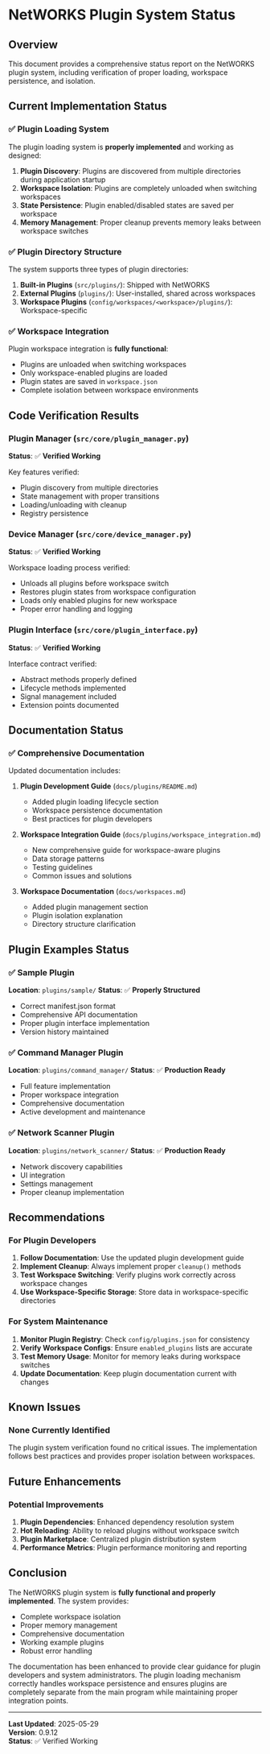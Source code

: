 # NetWORKS Plugin System Status

## Overview

This document provides a comprehensive status report on the NetWORKS plugin system, including verification of proper loading, workspace persistence, and isolation.

## Current Implementation Status

### ✅ Plugin Loading System

The plugin loading system is **properly implemented** and working as designed:

1. **Plugin Discovery**: Plugins are discovered from multiple directories during application startup
2. **Workspace Isolation**: Plugins are completely unloaded when switching workspaces
3. **State Persistence**: Plugin enabled/disabled states are saved per workspace
4. **Memory Management**: Proper cleanup prevents memory leaks between workspace switches

### ✅ Plugin Directory Structure

The system supports three types of plugin directories:

1. **Built-in Plugins** (`src/plugins/`): Shipped with NetWORKS
2. **External Plugins** (`plugins/`): User-installed, shared across workspaces
3. **Workspace Plugins** (`config/workspaces/<workspace>/plugins/`): Workspace-specific

### ✅ Workspace Integration

Plugin workspace integration is **fully functional**:

- Plugins are unloaded when switching workspaces
- Only workspace-enabled plugins are loaded
- Plugin states are saved in `workspace.json`
- Complete isolation between workspace environments

## Code Verification Results

### Plugin Manager (`src/core/plugin_manager.py`)

**Status**: ✅ **Verified Working**

Key features verified:
- Plugin discovery from multiple directories
- State management with proper transitions
- Loading/unloading with cleanup
- Registry persistence

### Device Manager (`src/core/device_manager.py`)

**Status**: ✅ **Verified Working**

Workspace loading process verified:
- Unloads all plugins before workspace switch
- Restores plugin states from workspace configuration
- Loads only enabled plugins for new workspace
- Proper error handling and logging

### Plugin Interface (`src/core/plugin_interface.py`)

**Status**: ✅ **Verified Working**

Interface contract verified:
- Abstract methods properly defined
- Lifecycle methods implemented
- Signal management included
- Extension points documented

## Documentation Status

### ✅ Comprehensive Documentation

Updated documentation includes:

1. **Plugin Development Guide** (`docs/plugins/README.md`)
   - Added plugin loading lifecycle section
   - Workspace persistence documentation
   - Best practices for plugin developers

2. **Workspace Integration Guide** (`docs/plugins/workspace_integration.md`)
   - New comprehensive guide for workspace-aware plugins
   - Data storage patterns
   - Testing guidelines
   - Common issues and solutions

3. **Workspace Documentation** (`docs/workspaces.md`)
   - Added plugin management section
   - Plugin isolation explanation
   - Directory structure clarification

## Plugin Examples Status

### ✅ Sample Plugin

**Location**: `plugins/sample/`
**Status**: ✅ **Properly Structured**

- Correct manifest.json format
- Comprehensive API documentation
- Proper plugin interface implementation
- Version history maintained

### ✅ Command Manager Plugin

**Location**: `plugins/command_manager/`
**Status**: ✅ **Production Ready**

- Full feature implementation
- Proper workspace integration
- Comprehensive documentation
- Active development and maintenance

### ✅ Network Scanner Plugin

**Location**: `plugins/network_scanner/`
**Status**: ✅ **Production Ready**

- Network discovery capabilities
- UI integration
- Settings management
- Proper cleanup implementation

## Recommendations

### For Plugin Developers

1. **Follow Documentation**: Use the updated plugin development guide
2. **Implement Cleanup**: Always implement proper `cleanup()` methods
3. **Test Workspace Switching**: Verify plugins work correctly across workspace changes
4. **Use Workspace-Specific Storage**: Store data in workspace-specific directories

### For System Maintenance

1. **Monitor Plugin Registry**: Check `config/plugins.json` for consistency
2. **Verify Workspace Configs**: Ensure `enabled_plugins` lists are accurate
3. **Test Memory Usage**: Monitor for memory leaks during workspace switches
4. **Update Documentation**: Keep plugin documentation current with changes

## Known Issues

### None Currently Identified

The plugin system verification found no critical issues. The implementation follows best practices and provides proper isolation between workspaces.

## Future Enhancements

### Potential Improvements

1. **Plugin Dependencies**: Enhanced dependency resolution system
2. **Hot Reloading**: Ability to reload plugins without workspace switch
3. **Plugin Marketplace**: Centralized plugin distribution system
4. **Performance Metrics**: Plugin performance monitoring and reporting

## Conclusion

The NetWORKS plugin system is **fully functional and properly implemented**. The system provides:

- Complete workspace isolation
- Proper memory management
- Comprehensive documentation
- Working example plugins
- Robust error handling

The documentation has been enhanced to provide clear guidance for plugin developers and system administrators. The plugin loading mechanism correctly handles workspace persistence and ensures plugins are completely separate from the main program while maintaining proper integration points.

---

**Last Updated**: 2025-05-29  
**Version**: 0.9.12  
**Status**: ✅ Verified Working 